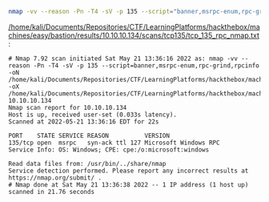 ```bash
nmap -vv --reason -Pn -T4 -sV -p 135 --script="banner,msrpc-enum,rpc-grind,rpcinfo" -oN "/home/kali/Documents/Repositories/CTF/LearningPlatforms/hackthebox/machines/easy/bastion/results/10.10.10.134/scans/tcp135/tcp_135_rpc_nmap.txt" -oX "/home/kali/Documents/Repositories/CTF/LearningPlatforms/hackthebox/machines/easy/bastion/results/10.10.10.134/scans/tcp135/xml/tcp_135_rpc_nmap.xml" 10.10.10.134
```

[/home/kali/Documents/Repositories/CTF/LearningPlatforms/hackthebox/machines/easy/bastion/results/10.10.10.134/scans/tcp135/tcp_135_rpc_nmap.txt](file:///home/kali/Documents/Repositories/CTF/LearningPlatforms/hackthebox/machines/easy/bastion/results/10.10.10.134/scans/tcp135/tcp_135_rpc_nmap.txt):

```
# Nmap 7.92 scan initiated Sat May 21 13:36:16 2022 as: nmap -vv --reason -Pn -T4 -sV -p 135 --script=banner,msrpc-enum,rpc-grind,rpcinfo -oN /home/kali/Documents/Repositories/CTF/LearningPlatforms/hackthebox/machines/easy/bastion/results/10.10.10.134/scans/tcp135/tcp_135_rpc_nmap.txt -oX /home/kali/Documents/Repositories/CTF/LearningPlatforms/hackthebox/machines/easy/bastion/results/10.10.10.134/scans/tcp135/xml/tcp_135_rpc_nmap.xml 10.10.10.134
Nmap scan report for 10.10.10.134
Host is up, received user-set (0.033s latency).
Scanned at 2022-05-21 13:36:16 EDT for 22s

PORT    STATE SERVICE REASON          VERSION
135/tcp open  msrpc   syn-ack ttl 127 Microsoft Windows RPC
Service Info: OS: Windows; CPE: cpe:/o:microsoft:windows

Read data files from: /usr/bin/../share/nmap
Service detection performed. Please report any incorrect results at https://nmap.org/submit/ .
# Nmap done at Sat May 21 13:36:38 2022 -- 1 IP address (1 host up) scanned in 21.76 seconds

```
